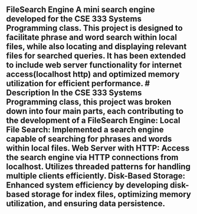 ## FileSearch Engine A mini search engine developed for the CSE 333 Systems Programming class. This project is designed to facilitate phrase and word search within local files, while also locating and displaying relevant files for searched queries. It has been extended to include web server functionality for internet access(localhost http) and optimized memory utilization for efficient performance. # Description In the CSE 333 Systems Programming class, this project was broken down into four main parts, each contributing to the development of a FileSearch Engine: Local File Search: Implemented a search engine capable of searching for phrases and words within local files. Web Server with HTTP: Access the search engine via HTTP connections from localhost. Utilizes threaded patterns for handling multiple clients efficiently. Disk-Based Storage: Enhanced system efficiency by developing disk-based storage for index files, optimizing memory utilization, and ensuring data persistence.
